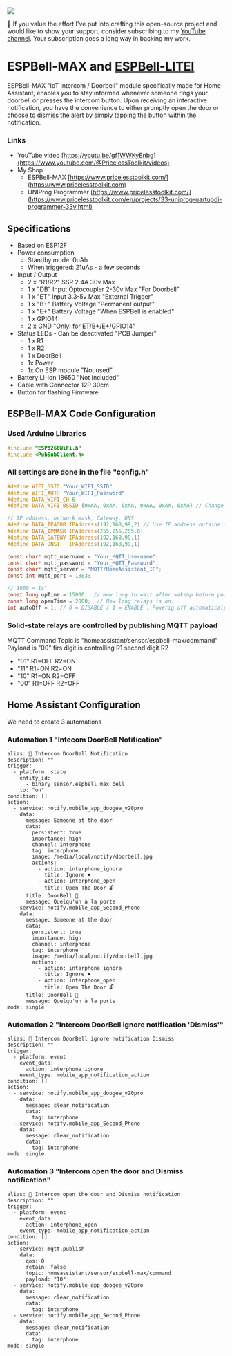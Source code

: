 <img src="https://raw.githubusercontent.com/PricelessToolkit/ESPBell-MAX/main/img/banner.jpg"/>

🤗 If you value the effort I've put into crafting this open-source project and would like to show your support, consider subscribing to my [YouTube channel](https://www.youtube.com/@PricelessToolkit/videos). Your subscription goes a long way in backing my work.
# ESPBell-MAX and [ESPBell-LITEl](https://github.com/PricelessToolkit/ESPBell-LITE)
ESPBell-MAX "IoT Intercom / Doorbell" module specifically made for Home Assistant, enables you to stay informed whenever someone rings your doorbell or presses the intercom button. Upon receiving an interactive notification, you have the convenience to either promptly open the door or choose to dismiss the alert by simply tapping the button within the notification.

### Links

- YouTube video [https://youtu.be/gf1WWKyEnbg](https://www.youtube.com/@PricelessToolkit/videos)
- My Shop
  - ESPBell-MAX [https://www.pricelesstoolkit.com/](https://www.pricelesstoolkit.com)
  - UNIProg Programmer [https://www.pricelesstoolkit.com/](https://www.pricelesstoolkit.com/en/projects/33-uniprog-uartupdi-programmer-33v.html)

## Specifications
- Based on ESP12F
- Power consumption
  - Standby mode: 0uAh
  - When triggered: 21uAs - a few seconds
- Input / Output
  - 2 x "R1/R2" SSR 2.4A 30v Max
  - 1 x "DB" Input Optocoupler 2-30v Max "For Doorbell"
  - 1 x "ET" Input 3.3-5v Max "External Trigger"
  - 1 x "B+" Battery Voltage "Permanent output"
  - 1 x "E+" Battery Voltage "When ESPBell is enabled"
  - 1 x GPIO14
  - 2 x GND "Only! for ET/B+/E+/GPIO14"
- Status LEDs - Can be deactivated "PCB Jumper"
  - 1 x R1
  - 1 x R2
  - 1 x DoorBell
  - 1x Power
  - 1x On ESP module "Not used"
- Battery Li-Ion 18650 "Not Included"
- Cable with Connector 12P 30cm
- Button for flashing Firmware

## ESPBell-MAX Code Configuration
### Used Arduino Libraries
```c
#include "ESP8266WiFi.h"
#include <PubSubClient.h>
```
### All settings are done in the file "config.h"
```c
#define WIFI_SSID "Your_WIFI_SSID"
#define WIFI_AUTH "Your_WIFI_Password"
#define DATA_WIFI_CH 6
#define DATA_WIFI_BSSID {0xAA, 0xAA, 0xAA, 0xAA, 0xAA, 0xAA} // Change only AA part.
```
```c
// IP address, network mask, Gateway, DNS
#define DATA_IPADDR IPAddress(192,168,99,2) // Use IP address outside of DHCP Range 
#define DATA_IPMASK IPAddress(255,255,255,0)
#define DATA_GATEWY IPAddress(192,168,99,1)
#define DATA_DNS1   IPAddress(192,168,99,1)
```
```c
const char* mqtt_username = "Your_MQTT_Username";
const char* mqtt_password = "Your_MQTT_Password";
const char* mqtt_server = "MQTT/HomeAssistant_IP";
const int mqtt_port = 1883;
```
```c
// 1000 = 1s"
const long upTime = 15000;  // How long to wait after wakeup before powering off "Latch PIN to LOW" 
const long openTime = 2000;  // How long relays is on.
int autoOff = 1; // 0 = DISABLE / 1 = ENABLE : Powerig off automaticaly after "openTime" : if is set to 0 ESPBell will power down after upTime.
```

### Solid-state relays are controlled by publishing MQTT payload
MQTT Command Topic is "homeassistant/sensor/espbell-max/command" Payload is "00" firs digit is controlling R1 second digit R2

* "01" R1=OFF R2=ON
* "11" R1=ON R2=ON
* "10" R1=ON R2=OFF
* "00" R1=OFF R2=OFF


## Home Assistant Configuration
We need to create 3 automations

### Automation 1 "Intecom DoorBell Notification"
```
alias: 🔔 Intercom DoorBell Notification
description: ""
trigger:
  - platform: state
    entity_id:
      - binary_sensor.espbell_max_bell
    to: "on"
condition: []
action:
  - service: notify.mobile_app_doogee_v20pro
    data:
      message: Someone at the door
      data:
        persistent: true
        importance: high
        channel: interphone
        tag: interphone
        image: /media/local/notify/doorbell.jpg
        actions:
          - action: interphone_ignore
            title: Ignore ✖
          - action: interphone_open
            title: Open The Door 🔓
      title: DoorBell 🔔
      message: Quelqu'un à la porte
  - service: notify.mobile_app_Second_Phone
    data:
      message: Someone at the door
      data:
        persistent: true
        importance: high
        channel: interphone
        tag: interphone
        image: /media/local/notify/doorbell.jpg
        actions:
          - action: interphone_ignore
            title: Ignore ✖
          - action: interphone_open
            title: Open The Door 🔓
      title: DoorBell 🔔
      message: Quelqu'un à la porte
mode: single

```

### Automation 2 "Intercom DoorBell ignore notification 'Dismiss'"
```
alias: 🔔 Intercom DoorBell ignore notification Dismiss
description: ""
trigger:
  - platform: event
    event_data:
      action: interphone_ignore
    event_type: mobile_app_notification_action
condition: []
action:
  - service: notify.mobile_app_doogee_v20pro
    data:
      message: clear_notification
      data:
        tag: interphone
  - service: notify.mobile_app_Second_Phone
    data:
      message: clear_notification
      data:
        tag: interphone
mode: single
```

### Automation 3 "Intercom open the door and Dismiss notification"
```
alias: 🔔 Intercom open the door and Dismiss notification
description: ""
trigger:
  - platform: event
    event_data:
      action: interphone_open
    event_type: mobile_app_notification_action
condition: []
action:
  - service: mqtt.publish
    data:
      qos: 0
      retain: false
      topic: homeassistant/sensor/espbell-max/command
      payload: "10"
  - service: notify.mobile_app_doogee_v20pro
    data:
      message: clear_notification
      data:
        tag: interphone
  - service: notify.mobile_app_Second_Phone
    data:
      message: clear_notification
      data:
        tag: interphone
mode: single

```
